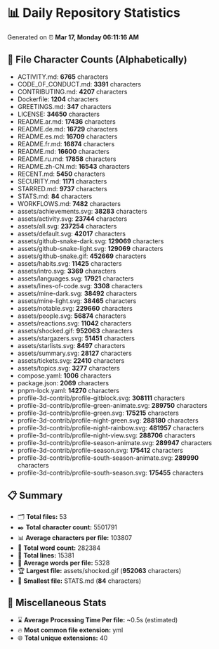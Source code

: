# 📊 Daily Repository Statistics
Generated on ⏰ **Mar 17, Monday 06:11:16 AM**

## 📂 File Character Counts (Alphabetically)
- ACTIVITY.md: **6765** characters
- CODE_OF_CONDUCT.md: **3391** characters
- CONTRIBUTING.md: **4207** characters
- Dockerfile: **1204** characters
- GREETINGS.md: **347** characters
- LICENSE: **34650** characters
- README.ar.md: **17436** characters
- README.de.md: **16729** characters
- README.es.md: **16709** characters
- README.fr.md: **16874** characters
- README.md: **16600** characters
- README.ru.md: **17858** characters
- README.zh-CN.md: **16543** characters
- RECENT.md: **5450** characters
- SECURITY.md: **1171** characters
- STARRED.md: **9737** characters
- STATS.md: **84** characters
- WORKFLOWS.md: **7482** characters
- assets/achievements.svg: **38283** characters
- assets/activity.svg: **23744** characters
- assets/all.svg: **237254** characters
- assets/default.svg: **42017** characters
- assets/github-snake-dark.svg: **129069** characters
- assets/github-snake-light.svg: **129069** characters
- assets/github-snake.gif: **452669** characters
- assets/habits.svg: **11425** characters
- assets/intro.svg: **3369** characters
- assets/languages.svg: **17921** characters
- assets/lines-of-code.svg: **3308** characters
- assets/mine-dark.svg: **38492** characters
- assets/mine-light.svg: **38465** characters
- assets/notable.svg: **229660** characters
- assets/people.svg: **56874** characters
- assets/reactions.svg: **11042** characters
- assets/shocked.gif: **952063** characters
- assets/stargazers.svg: **51451** characters
- assets/starlists.svg: **8497** characters
- assets/summary.svg: **28127** characters
- assets/tickets.svg: **22410** characters
- assets/topics.svg: **3277** characters
- compose.yaml: **1006** characters
- package.json: **2069** characters
- pnpm-lock.yaml: **14270** characters
- profile-3d-contrib/profile-gitblock.svg: **308111** characters
- profile-3d-contrib/profile-green-animate.svg: **289750** characters
- profile-3d-contrib/profile-green.svg: **175215** characters
- profile-3d-contrib/profile-night-green.svg: **288180** characters
- profile-3d-contrib/profile-night-rainbow.svg: **481957** characters
- profile-3d-contrib/profile-night-view.svg: **288706** characters
- profile-3d-contrib/profile-season-animate.svg: **289947** characters
- profile-3d-contrib/profile-season.svg: **175412** characters
- profile-3d-contrib/profile-south-season-animate.svg: **289990** characters
- profile-3d-contrib/profile-south-season.svg: **175455** characters

## 📋 Summary
- 🗂️ **Total files:** 53
- ✒️ **Total character count:** 5501791
- 📊 **Average characters per file:** 103807
- 📝 **Total word count:** 282384
- 🧾 **Total lines:** 15381
- 📐 **Average words per file:** 5328
- 🏆 **Largest file:** assets/shocked.gif (**952063** characters)
- 🥉 **Smallest file:** STATS.md (**84** characters)

## 🌟 Miscellaneous Stats
- ⌛ **Average Processing Time Per file:** ~0.5s (estimated)
- 🔥 **Most common file extension:** yml
- 🌐 **Total unique extensions:** 40
